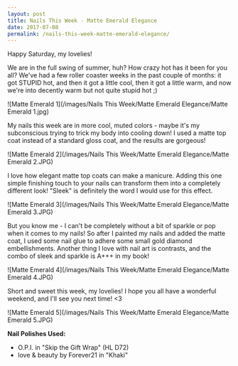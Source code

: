 ```yaml
---
layout: post
title: Nails This Week - Matte Emerald Elegance
date: 2017-07-08
permalink: /nails-this-week-matte-emerald-elegance/
---
```


Happy Saturday, my lovelies!

We are in the full swing of summer, huh? How crazy hot has it been for you all? We've had a few roller coaster weeks in the past couple of months: it got STUPID hot, and then it got a little cool, then it got a little warm, and now we're into decently warm but not quite stupid hot ;)

![Matte Emerald 1](/images/Nails This Week/Matte Emerald Elegance/Matte Emerald 1.jpg)

My nails this week are in more cool, muted colors - maybe it's my subconscious trying to trick my body into cooling down! I used a matte top coat instead of a standard gloss coat, and the results are gorgeous!

![Matte Emerald 2](/images/Nails This Week/Matte Emerald Elegance/Matte Emerald 2.JPG)

I love how elegant matte top coats can make a manicure. Adding this one simple finishing touch to your nails can transform them into a completely different look! "Sleek" is definitely the word I would use for this effect. 

![Matte Emerald 3](/images/Nails This Week/Matte Emerald Elegance/Matte Emerald 3.JPG)

But you know me - I can't be completely without a bit of sparkle or pop when it comes to my nails! So after I painted my nails and added the matte coat, I used some nail glue to adhere some small gold diamond embellishments. Another thing I love with nail art is contrasts, and the combo of sleek and sparkle is A+++ in my book!

![Matte Emerald 4](/images/Nails This Week/Matte Emerald Elegance/Matte Emerald 4.JPG)

Short and sweet this week, my lovelies! I hope you all have a wonderful weekend, and I'll see you next time! <3

![Matte Emerald 5](/images/Nails This Week/Matte Emerald Elegance/Matte Emerald 5.JPG)

**Nail Polishes Used:**

- O.P.I. in "Skip the Gift Wrap" (HL D72)
- love & beauty by Forever21 in "Khaki"